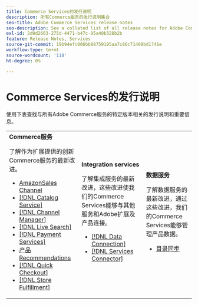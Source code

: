 ```yaml
---
title: Commerce Services的发行说明
description: 所有Commerce服务的发行说明集合
seo-title: Adobe Commerce Services release notes
seo-description: See a collated list of all release notes for Adobe Commerce Services and related data and integration services.
exl-id: 2d0d2663-275d-4471-b47c-95a40b328b2b
feature: Release Notes, Services
source-git-commit: 19b94efc006bb88759195aa7c86c71408bd1741e
workflow-type: tm+mt
source-wordcount: '118'
ht-degree: 0%

---
```


# Commerce Services的发行说明

使用下表查找与所有Adobe Commerce服务的特定版本相关的发行说明和重要信息。

<table>
  <tbody>
    <tr>
      <td><strong>Commerce服务</strong>
        <p>了解作为扩展提供的创新Commerce服务的最新改进。</p>
          <ul>
            <li><a href="https://experienceleague.adobe.com/docs/commerce-channels/amazon/release-notes.html">AmazonSales Channel</a></li>
            <li><a href="https://experienceleague.adobe.com/docs/commerce-merchant-services/catalog-service/release-notes.html">[!DNL Catalog Service]</a></li>
            <li><a href="https://experienceleague.adobe.com/docs/commerce-channels/channel-manager/release-notes.html">[!DNL Channel Manager]</a></li>
            <li><a href="https://experienceleague.adobe.com/docs/commerce-merchant-services/live-search/release-notes.html">[!DNL Live Search]</a></li>
            <li><a href="https://experienceleague.adobe.com/docs/commerce-merchant-services/payment-services/release-notes.html">[!DNL Payment Services]</a></li>
            <li><a href="https://experienceleague.adobe.com/docs/commerce-merchant-services/product-recommendations/release-notes.html">产品Recommendations</a></li>
            <li><a href="https://experienceleague.adobe.com/docs/commerce-merchant-services/quick-checkout/release-notes.html">[!DNL Quick Checkout]</a></li>
            <li><a href="https://experienceleague.adobe.com/docs/commerce-merchant-services/store-fulfillment/release-notes.html">[!DNL Store Fulfillment]</a></li>
          </ul>
        </td>
      <td><strong>Integration services</strong>
        <p>了解集成服务的最新改进，这些改进使我们的Commerce Services能够与其他服务和Adobe扩展及产品连接。</p>
          <ul>
            <li><a href="https://experienceleague.adobe.com/docs/commerce-merchant-services/data-connection/release-notes.html">[!DNL Data Connection]</a></li>
            <li><a href="https://experienceleague.adobe.com/docs/commerce-merchant-services/user-guides/saas.html">[!DNL Services Connector]</a></li>
          </ul>
      </td>
      <td><strong>数据服务</strong>
        <p>了解数据服务的最新改进，通过这些改进，我们的Commerce Services能够管理产品数据。</p>
          <ul>
            <li><a href="https://experienceleague.adobe.com/docs/commerce-merchant-services/user-guides/data-services/catalog-sync.html">目录同步</a></li>
          </ul>
      </td>
    </tr>
  </tbody>
</table>

